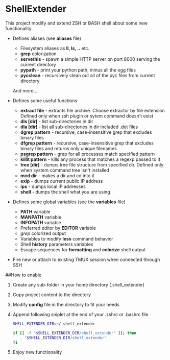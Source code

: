 # ShellExtender
This project modify and extend ZSH or BASH shell about some new functionality.

* Defines aliases (see **aliases** file)
  * Filesystem aliases as **ll, ls, ..** etc.
  * **grep** colorization
  * **servethis** - spawn a simple HTTP server on port 8000 serving the current directory
  * **pypath** - print your python path, minus all the egg files
  * **pycclean** - recursively clean out all of the pyc files from current directory
  
  And more...

* Defines some useful functions
  * **extract file** - extracts file archive. Choose extractor by file extension Defined only when zsh plugin or sytem command doesn't exist
  * **dls [dir]** - list sub-directories in dir
  * **dla [dir]** - list all sub-directories in dir included .dot files
  * **dgrep pattern** - recursive, case-insensitive grep that excludes binary files
  * **dfgrep pattern** - recursive, case-insensitive grep that excludes binary files and returns only unique filenames
  * **psgrep pattern** - grep for all processes match specified pattern
  * **killit pattern** - kills any process that matches a regexp passed to it
  * **tree [dir]** - dumps tree file structure from specified dir. Defined only when system command tree isn't installed
  * **mcd dir** - makes a dir and cd into it
  * **exip** - dumps current public IP address
  * **ips** - dumps local IP addresses
  * **shell** - dumps the shell what you are using

* Defines some global variables (see the **variables** file)
  * **PATH** variable
  * **MANPATH** variable
  * **INFOPATH** variable
  * Preferred editor by **EDITOR** variable
  * *grep* colorized output
  * Variables to modify **less** command behavior
  * Shell **history** parameters variables
  * Escape sequences for **formatting** and **colorize** shell output
  
* Fire new or attach to existing TMUX session when connected through SSH

##How to enable 
1. Create any sub-folder in your home directory (.shell_extender)
2. Copy project content to the directory
3. Modify **config** file in the directory to fit your needs
4. Append following sniplet at the end of your .zshrc or .bashrc file

   ```bash
   SHELL_EXTENDER_DIR=~/.shell_extender
   
   if [[ -f "$SHELL_EXTENDER_DIR/shell_extender" ]]; then
      . "$SHELL_EXTENDER_DIR/shell_extender"
   fi
   ```
5. Enjoy new functionality

